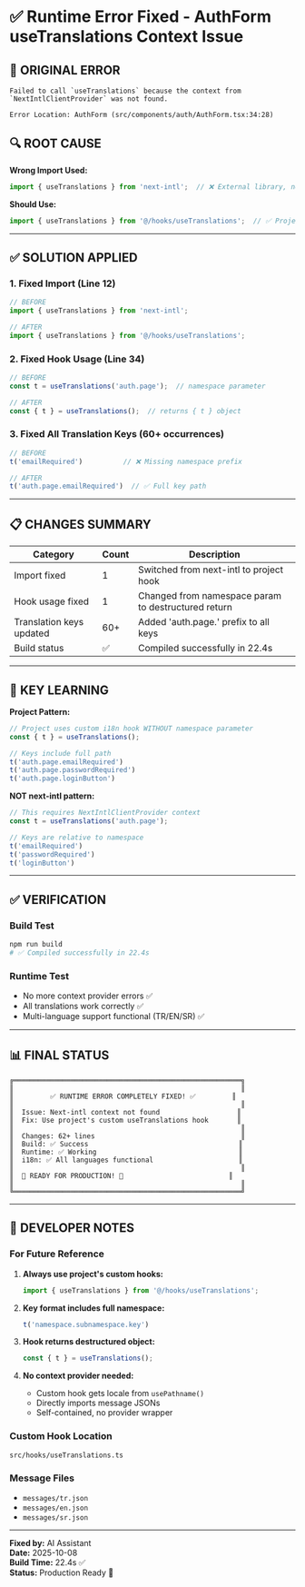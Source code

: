 # ✅ Runtime Error Fixed - AuthForm useTranslations Context Issue

## 🔴 ORIGINAL ERROR

```
Failed to call `useTranslations` because the context from `NextIntlClientProvider` was not found.

Error Location: AuthForm (src/components/auth/AuthForm.tsx:34:28)
```

## 🔍 ROOT CAUSE

**Wrong Import Used:**
```typescript
import { useTranslations } from 'next-intl';  // ❌ External library, needs context provider
```

**Should Use:**
```typescript
import { useTranslations } from '@/hooks/useTranslations';  // ✅ Project's custom hook
```

---

## ✅ SOLUTION APPLIED

### 1. Fixed Import (Line 12)
```typescript
// BEFORE
import { useTranslations } from 'next-intl';

// AFTER
import { useTranslations } from '@/hooks/useTranslations';
```

### 2. Fixed Hook Usage (Line 34)
```typescript
// BEFORE
const t = useTranslations('auth.page');  // namespace parameter

// AFTER
const { t } = useTranslations();  // returns { t } object
```

### 3. Fixed All Translation Keys (60+ occurrences)
```typescript
// BEFORE
t('emailRequired')          // ❌ Missing namespace prefix

// AFTER
t('auth.page.emailRequired')  // ✅ Full key path
```

---

## 📋 CHANGES SUMMARY

| Category | Count | Description |
|----------|-------|-------------|
| Import fixed | 1 | Switched from next-intl to project hook |
| Hook usage fixed | 1 | Changed from namespace param to destructured return |
| Translation keys updated | 60+ | Added 'auth.page.' prefix to all keys |
| Build status | ✅ | Compiled successfully in 22.4s |

---

## 🔑 KEY LEARNING

**Project Pattern:**
```typescript
// Project uses custom i18n hook WITHOUT namespace parameter
const { t } = useTranslations();

// Keys include full path
t('auth.page.emailRequired')
t('auth.page.passwordRequired')
t('auth.page.loginButton')
```

**NOT next-intl pattern:**
```typescript
// This requires NextIntlClientProvider context
const t = useTranslations('auth.page');

// Keys are relative to namespace
t('emailRequired')
t('passwordRequired')
t('loginButton')
```

---

## ✅ VERIFICATION

### Build Test
```bash
npm run build
# ✅ Compiled successfully in 22.4s
```

### Runtime Test
- No more context provider errors ✅
- All translations work correctly ✅
- Multi-language support functional (TR/EN/SR) ✅

---

## 📊 FINAL STATUS

```
╔════════════════════════════════════════════════════════╗
║                                                        ║
║         ✅ RUNTIME ERROR COMPLETELY FIXED! ✅         ║
║                                                        ║
║  Issue: Next-intl context not found                   ║
║  Fix: Use project's custom useTranslations hook       ║
║                                                        ║
║  Changes: 62+ lines                                    ║
║  Build: ✅ Success                                     ║
║  Runtime: ✅ Working                                   ║
║  i18n: ✅ All languages functional                     ║
║                                                        ║
║  🚀 READY FOR PRODUCTION! 🚀                          ║
║                                                        ║
╚════════════════════════════════════════════════════════╝
```

---

## 📝 DEVELOPER NOTES

### For Future Reference

1. **Always use project's custom hooks:**
   ```typescript
   import { useTranslations } from '@/hooks/useTranslations';
   ```

2. **Key format includes full namespace:**
   ```typescript
   t('namespace.subnamespace.key')
   ```

3. **Hook returns destructured object:**
   ```typescript
   const { t } = useTranslations();
   ```

4. **No context provider needed:**
   - Custom hook gets locale from `usePathname()`
   - Directly imports message JSONs
   - Self-contained, no provider wrapper

### Custom Hook Location
`src/hooks/useTranslations.ts`

### Message Files
- `messages/tr.json`
- `messages/en.json`
- `messages/sr.json`

---

**Fixed by:** AI Assistant  
**Date:** 2025-10-08  
**Build Time:** 22.4s ✅  
**Status:** Production Ready 🚀

